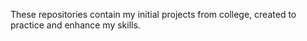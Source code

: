 These repositories contain my initial projects from college, created to practice and enhance my skills.

